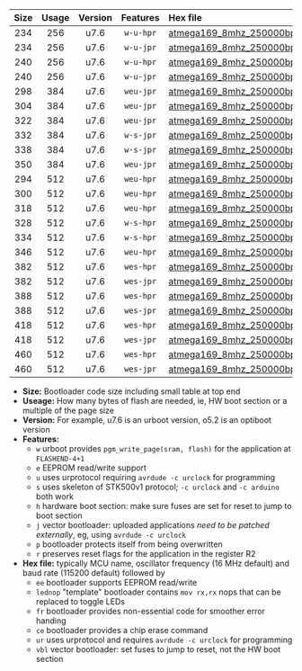 |Size|Usage|Version|Features|Hex file|
|:-:|:-:|:-:|:-:|:--|
|234|256|u7.6|`w-u-hpr`|[atmega169_8mhz_250000bps_ur.hex](https://raw.githubusercontent.com/stefanrueger/urboot/main/atmega169_8mhz_250000bps_ur.hex)|
|234|256|u7.6|`w-u-jpr`|[atmega169_8mhz_250000bps_ur_vbl.hex](https://raw.githubusercontent.com/stefanrueger/urboot/main/atmega169_8mhz_250000bps_ur_vbl.hex)|
|240|256|u7.6|`w-u-hpr`|[atmega169_8mhz_250000bps_lednop_ur.hex](https://raw.githubusercontent.com/stefanrueger/urboot/main/atmega169_8mhz_250000bps_lednop_ur.hex)|
|240|256|u7.6|`w-u-jpr`|[atmega169_8mhz_250000bps_lednop_ur_vbl.hex](https://raw.githubusercontent.com/stefanrueger/urboot/main/atmega169_8mhz_250000bps_lednop_ur_vbl.hex)|
|298|384|u7.6|`weu-jpr`|[atmega169_8mhz_250000bps_ee_ur_vbl.hex](https://raw.githubusercontent.com/stefanrueger/urboot/main/atmega169_8mhz_250000bps_ee_ur_vbl.hex)|
|304|384|u7.6|`weu-jpr`|[atmega169_8mhz_250000bps_ee_lednop_ur_vbl.hex](https://raw.githubusercontent.com/stefanrueger/urboot/main/atmega169_8mhz_250000bps_ee_lednop_ur_vbl.hex)|
|322|384|u7.6|`weu-jpr`|[atmega169_8mhz_250000bps_ee_lednop_fr_ur_vbl.hex](https://raw.githubusercontent.com/stefanrueger/urboot/main/atmega169_8mhz_250000bps_ee_lednop_fr_ur_vbl.hex)|
|332|384|u7.6|`w-s-jpr`|[atmega169_8mhz_250000bps_vbl.hex](https://raw.githubusercontent.com/stefanrueger/urboot/main/atmega169_8mhz_250000bps_vbl.hex)|
|338|384|u7.6|`w-s-jpr`|[atmega169_8mhz_250000bps_lednop_vbl.hex](https://raw.githubusercontent.com/stefanrueger/urboot/main/atmega169_8mhz_250000bps_lednop_vbl.hex)|
|350|384|u7.6|`weu-jpr`|[atmega169_8mhz_250000bps_ee_lednop_fr_ce_ur_vbl.hex](https://raw.githubusercontent.com/stefanrueger/urboot/main/atmega169_8mhz_250000bps_ee_lednop_fr_ce_ur_vbl.hex)|
|294|512|u7.6|`weu-hpr`|[atmega169_8mhz_250000bps_ee_ur.hex](https://raw.githubusercontent.com/stefanrueger/urboot/main/atmega169_8mhz_250000bps_ee_ur.hex)|
|300|512|u7.6|`weu-hpr`|[atmega169_8mhz_250000bps_ee_lednop_ur.hex](https://raw.githubusercontent.com/stefanrueger/urboot/main/atmega169_8mhz_250000bps_ee_lednop_ur.hex)|
|318|512|u7.6|`weu-hpr`|[atmega169_8mhz_250000bps_ee_lednop_fr_ur.hex](https://raw.githubusercontent.com/stefanrueger/urboot/main/atmega169_8mhz_250000bps_ee_lednop_fr_ur.hex)|
|328|512|u7.6|`w-s-hpr`|[atmega169_8mhz_250000bps.hex](https://raw.githubusercontent.com/stefanrueger/urboot/main/atmega169_8mhz_250000bps.hex)|
|334|512|u7.6|`w-s-hpr`|[atmega169_8mhz_250000bps_lednop.hex](https://raw.githubusercontent.com/stefanrueger/urboot/main/atmega169_8mhz_250000bps_lednop.hex)|
|346|512|u7.6|`weu-hpr`|[atmega169_8mhz_250000bps_ee_lednop_fr_ce_ur.hex](https://raw.githubusercontent.com/stefanrueger/urboot/main/atmega169_8mhz_250000bps_ee_lednop_fr_ce_ur.hex)|
|382|512|u7.6|`wes-hpr`|[atmega169_8mhz_250000bps_ee.hex](https://raw.githubusercontent.com/stefanrueger/urboot/main/atmega169_8mhz_250000bps_ee.hex)|
|382|512|u7.6|`wes-jpr`|[atmega169_8mhz_250000bps_ee_vbl.hex](https://raw.githubusercontent.com/stefanrueger/urboot/main/atmega169_8mhz_250000bps_ee_vbl.hex)|
|388|512|u7.6|`wes-hpr`|[atmega169_8mhz_250000bps_ee_lednop.hex](https://raw.githubusercontent.com/stefanrueger/urboot/main/atmega169_8mhz_250000bps_ee_lednop.hex)|
|388|512|u7.6|`wes-jpr`|[atmega169_8mhz_250000bps_ee_lednop_vbl.hex](https://raw.githubusercontent.com/stefanrueger/urboot/main/atmega169_8mhz_250000bps_ee_lednop_vbl.hex)|
|418|512|u7.6|`wes-hpr`|[atmega169_8mhz_250000bps_ee_lednop_fr.hex](https://raw.githubusercontent.com/stefanrueger/urboot/main/atmega169_8mhz_250000bps_ee_lednop_fr.hex)|
|418|512|u7.6|`wes-jpr`|[atmega169_8mhz_250000bps_ee_lednop_fr_vbl.hex](https://raw.githubusercontent.com/stefanrueger/urboot/main/atmega169_8mhz_250000bps_ee_lednop_fr_vbl.hex)|
|460|512|u7.6|`wes-hpr`|[atmega169_8mhz_250000bps_ee_lednop_fr_ce.hex](https://raw.githubusercontent.com/stefanrueger/urboot/main/atmega169_8mhz_250000bps_ee_lednop_fr_ce.hex)|
|460|512|u7.6|`wes-jpr`|[atmega169_8mhz_250000bps_ee_lednop_fr_ce_vbl.hex](https://raw.githubusercontent.com/stefanrueger/urboot/main/atmega169_8mhz_250000bps_ee_lednop_fr_ce_vbl.hex)|

- **Size:** Bootloader code size including small table at top end
- **Useage:** How many bytes of flash are needed, ie, HW boot section or a multiple of the page size
- **Version:** For example, u7.6 is an urboot version, o5.2 is an optiboot version
- **Features:**
  + `w` urboot provides `pgm_write_page(sram, flash)` for the application at `FLASHEND-4+1`
  + `e` EEPROM read/write support
  + `u` uses urprotocol requiring `avrdude -c urclock` for programming
  + `s` uses skeleton of STK500v1 protocol; `-c urclock` and `-c arduino` both work
  + `h` hardware boot section: make sure fuses are set for reset to jump to boot section
  + `j` vector bootloader: uploaded applications *need to be patched externally*, eg, using `avrdude -c urclock`
  + `p` bootloader protects itself from being overwritten
  + `r` preserves reset flags for the application in the register R2
- **Hex file:** typically MCU name, oscillator frequency (16 MHz default) and baud rate (115200 default) followed by
  + `ee` bootloader supports EEPROM read/write
  + `lednop` "template" bootloader contains `mov rx,rx` nops that can be replaced to toggle LEDs
  + `fr` bootloader provides non-essential code for smoother error handing
  + `ce` bootloader provides a chip erase command
  + `ur` uses urprotocol and requires `avrdude -c urclock` for programming
  + `vbl` vector bootloader: set fuses to jump to reset, not the HW boot section
